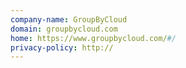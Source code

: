 ```yaml
---
company-name: GroupByCloud
domain: groupbycloud.com
home: https://www.groupbycloud.com/#/
privacy-policy: http://
---
```




